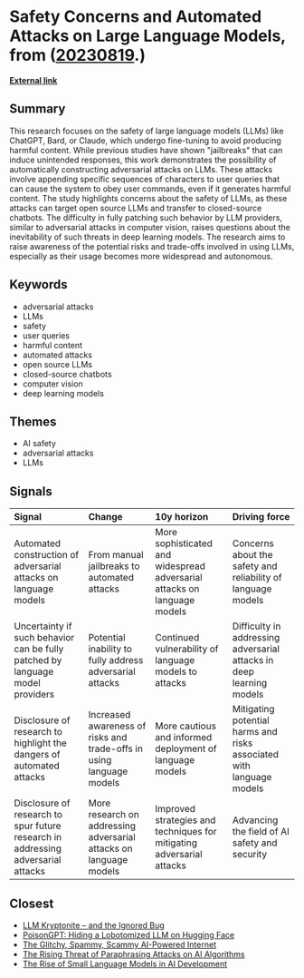 # __Safety Concerns and Automated Attacks on Large Language Models__, from ([20230819](https://kghosh.substack.com/p/20230819).)

__[External link](https://llm-attacks.org/index.html#)__



## Summary

This research focuses on the safety of large language models (LLMs) like ChatGPT, Bard, or Claude, which undergo fine-tuning to avoid producing harmful content. While previous studies have shown "jailbreaks" that can induce unintended responses, this work demonstrates the possibility of automatically constructing adversarial attacks on LLMs. These attacks involve appending specific sequences of characters to user queries that can cause the system to obey user commands, even if it generates harmful content. The study highlights concerns about the safety of LLMs, as these attacks can target open source LLMs and transfer to closed-source chatbots. The difficulty in fully patching such behavior by LLM providers, similar to adversarial attacks in computer vision, raises questions about the inevitability of such threats in deep learning models. The research aims to raise awareness of the potential risks and trade-offs involved in using LLMs, especially as their usage becomes more widespread and autonomous.

## Keywords

* adversarial attacks
* LLMs
* safety
* user queries
* harmful content
* automated attacks
* open source LLMs
* closed-source chatbots
* computer vision
* deep learning models

## Themes

* AI safety
* adversarial attacks
* LLMs

## Signals

| Signal                                                                           | Change                                                               | 10y horizon                                                              | Driving force                                                        |
|:---------------------------------------------------------------------------------|:---------------------------------------------------------------------|:-------------------------------------------------------------------------|:---------------------------------------------------------------------|
| Automated construction of adversarial attacks on language models                 | From manual jailbreaks to automated attacks                          | More sophisticated and widespread adversarial attacks on language models | Concerns about the safety and reliability of language models         |
| Uncertainty if such behavior can be fully patched by language model providers    | Potential inability to fully address adversarial attacks             | Continued vulnerability of language models to attacks                    | Difficulty in addressing adversarial attacks in deep learning models |
| Disclosure of research to highlight the dangers of automated attacks             | Increased awareness of risks and trade-offs in using language models | More cautious and informed deployment of language models                 | Mitigating potential harms and risks associated with language models |
| Disclosure of research to spur future research in addressing adversarial attacks | More research on addressing adversarial attacks on language models   | Improved strategies and techniques for mitigating adversarial attacks    | Advancing the field of AI safety and security                        |

## Closest

* [LLM Kryptonite – and the Ignored Bug](ee99edefa47ee27dd9a542883d01ba46)
* [PoisonGPT: Hiding a Lobotomized LLM on Hugging Face](b268f9e806c263d171c7284941d84787)
* [The Glitchy, Spammy, Scammy AI-Powered Internet](b30a4282af9e53ca673438a8223d9525)
* [The Rising Threat of Paraphrasing Attacks on AI Algorithms](e1fbb09ec5e66a8a6d4eff2126eefb40)
* [The Rise of Small Language Models in AI Development](77fe6ce5d0591184b3fb41b6d2ef042a)